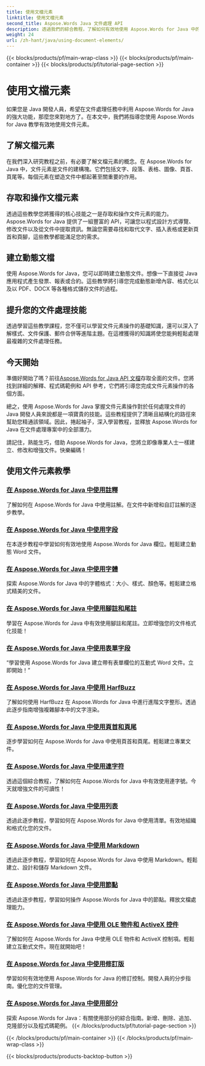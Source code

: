 ```yaml
---
title: 使用文檔元素
linktitle: 使用文檔元素
second_title: Aspose.Words Java 文件處理 API
description: 透過我們的綜合教程，了解如何有效地使用 Aspose.Words for Java 中的文件元素。立即增強您的 Java 文件處理技能！
weight: 24
url: /zh-hant/java/using-document-elements/
---
```


{{< blocks/products/pf/main-wrap-class >}}
{{< blocks/products/pf/main-container >}}
{{< blocks/products/pf/tutorial-page-section >}}

# 使用文檔元素


如果您是 Java 開發人員，希望在文件處理任務中利用 Aspose.Words for Java 的強大功能，那麼您來對地方了。在本文中，我們將指導您使用 Aspose.Words for Java 教學有效地使用文件元素。

## 了解文檔元素

在我們深入研究教程之前，有必要了解文檔元素的概念。在 Aspose.Words for Java 中，文件元素是文件的建構塊。它們包括文字、段落、表格、圖像、頁首、頁尾等。每個元素在塑造文件中都起著至關重要的作用。

## 存取和操作文檔元素

透過這些教學您將獲得的核心技能之一是存取和操作文件元素的能力。 Aspose.Words for Java 提供了一組豐富的 API，可讓您以程式設計方式導覽、修改文件以及從文件中提取資訊。無論您需要尋找和取代文字、插入表格或更新頁首和頁腳，這些教學都能滿足您的需求。

## 建立動態文檔

使用 Aspose.Words for Java，您可以即時建立動態文件。想像一下直接從 Java 應用程式產生發票、報表或合約。這些教學將引導您完成動態新增內容、格式化以及以 PDF、DOCX 等各種格式儲存文件的過程。

## 提升您的文件處理技能

透過學習這些教學課程，您不僅可以學習文件元素操作的基礎知識，還可以深入了解樣式、文件保護、郵件合併等進階主題。在這裡獲得的知識將使您能夠輕鬆處理最複雜的文件處理任務。

## 今天開始

準備好開始了嗎？前往[Aspose.Words for Java API 文檔](https://reference.aspose.com/words/java/)存取全面的文件。您將找到詳細的解釋、程式碼範例和 API 參考，它們將引導您完成文件元素操作的各個方面。

總之，使用 Aspose.Words for Java 掌握文件元素操作對於任何處理文件的 Java 開發人員來說都是一項寶貴的技能。這些教程提供了清晰且結構化的路徑來幫助您精通該領域。因此，捲起袖子，深入學習教程，並釋放 Aspose.Words for Java 在文件處理專案中的全部潛力。

請記住，熟能生巧，借助 Aspose.Words for Java，您將立即像專業人士一樣建立、修改和增強文件。快樂編碼！

## 使用文件元素教學
### [在 Aspose.Words for Java 中使用註釋](./using-comments/)
了解如何在 Aspose.Words for Java 中使用註解。在文件中新增和自訂註解的逐步教學。
### [在 Aspose.Words for Java 中使用字段](./using-fields/)
在本逐步教程中學習如何有效地使用 Aspose.Words for Java 欄位。輕鬆建立動態 Word 文件。
### [在 Aspose.Words for Java 中使用字體](./using-fonts/)
探索 Aspose.Words for Java 中的字體格式：大小、樣式、顏色等。輕鬆建立格式精美的文件。
### [在 Aspose.Words for Java 中使用腳註和尾註](./using-footnotes-and-endnotes/)
學習在 Aspose.Words for Java 中有效使用腳註和尾註。立即增強您的文件格式化技能！
### [在 Aspose.Words for Java 中使用表單字段](./using-form-fields/)
“學習使用 Aspose.Words for Java 建立帶有表單欄位的互動式 Word 文件。立即開始！”
### [在 Aspose.Words for Java 中使用 HarfBuzz](./using-harfbuzz/)
了解如何使用 HarfBuzz 在 Aspose.Words for Java 中進行進階文字整形。透過此逐步指南增強複雜腳本中的文字渲染。
### [在 Aspose.Words for Java 中使用頁首和頁尾](./using-headers-and-footers/)
逐步學習如何在 Aspose.Words for Java 中使用頁首和頁尾。輕鬆建立專業文件。
### [在 Aspose.Words for Java 中使用連字符](./using-hyphenation/)
透過這個綜合教程，了解如何在 Aspose.Words for Java 中有效使用連字號。今天就增強文件的可讀性！
### [在 Aspose.Words for Java 中使用列表](./using-lists/)
透過此逐步教程，學習如何在 Aspose.Words for Java 中使用清單。有效地組織和格式化您的文件。
### [在 Aspose.Words for Java 中使用 Markdown](./using-markdown/)
透過此逐步教程，學習如何在 Aspose.Words for Java 中使用 Markdown。輕鬆建立、設計和儲存 Markdown 文件。
### [在 Aspose.Words for Java 中使用節點](./using-nodes/)
透過此逐步教程，學習如何操作 Aspose.Words for Java 中的節點。釋放文檔處理能力。
### [在 Aspose.Words for Java 中使用 OLE 物件和 ActiveX 控件](./using-ole-objects-and-activex/)
了解如何在 Aspose.Words for Java 中使用 OLE 物件和 ActiveX 控制項。輕鬆建立互動式文件。現在就開始吧！
### [在 Aspose.Words for Java 中使用修訂版](./using-revisions/)
學習如何有效地使用 Aspose.Words for Java 的修訂控制。開發人員的分步指南。優化您的文件管理。
### [在 Aspose.Words for Java 中使用部分](./using-sections/)
探索 Aspose.Words for Java：有關使用部分的綜合指南。新增、刪除、追加、克隆部分以及程式碼範例。
{{< /blocks/products/pf/tutorial-page-section >}}

{{< /blocks/products/pf/main-container >}}
{{< /blocks/products/pf/main-wrap-class >}}

{{< blocks/products/products-backtop-button >}}
